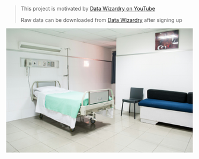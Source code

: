 >This project is motivated by [Data Wizardry on YouTube](https://www.youtube.com/watch?v=6YwwHfxAfZI&list=PLGjBYLuhsuwdmh_gnMs_56t22P8L2vW72&index=2)
>
>Raw data can be downloaded from [Data Wizardry](https://datawizardry.academy/hcahps-patient-satisfaction-dashboard/) after signing up

![](hospital.jpg)
